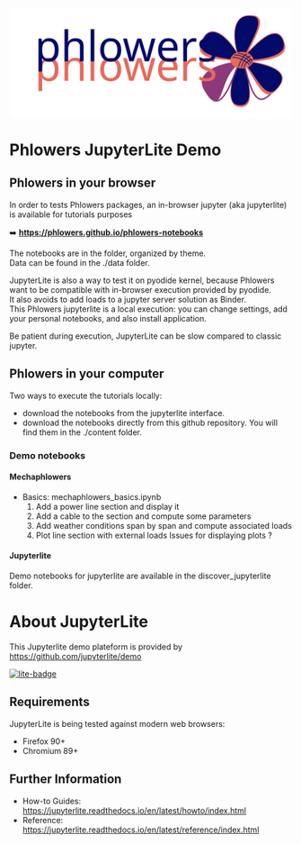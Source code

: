 <img src="./images/phlowers_fullsize_txt_banner.svg" alt="phlowers logo" width="800" align="center" style="display: block; margin: 0 auto"/>

# Phlowers JupyterLite Demo

## Phlowers in your browser

In order to tests Phlowers packages, an in-browser jupyter (aka jupyterlite) is available for tutorials purposes

➡️ **https://phlowers.github.io/phlowers-notebooks**

The notebooks are in the folder, organized by theme.  
Data can be found in the ./data folder.

JupyterLite is also a way to test it on pyodide kernel, because Phlowers want to be compatible with in-browser execution provided by pyodide.  
It also avoids to add loads to a jupyter server solution as Binder.  
This Phlowers jupyterlite is a local execution: you can change settings, add your personal notebooks, and also install application.

Be patient during execution, JupyterLite can be slow compared to classic jupyter. 

## Phlowers in your computer

Two ways to execute the tutorials locally:
- download the notebooks from the jupyterlite interface.
- download the notebooks directly from this github repository. You will find them in the ./content folder.

### Demo notebooks

#### Mechaphlowers
- Basics: mechaphlowers_basics.ipynb
  1. Add a power line section and display it 
  2. Add a cable to the section and compute some parameters
  3. Add weather conditions span by span and compute associated loads
  4. Plot line section with external loads
  Issues for displaying plots ?

#### Jupyterlite

Demo notebooks for jupyterlite are available in the discover_jupyterlite folder.

# About JupyterLite

This Jupyterlite demo plateform is provided by https://github.com/jupyterlite/demo

[![lite-badge](https://jupyterlite.rtfd.io/en/latest/_static/badge.svg)](https://jupyterlite.github.io/demo)

## Requirements

JupyterLite is being tested against modern web browsers:

- Firefox 90+
- Chromium 89+

## Further Information

- How-to Guides: https://jupyterlite.readthedocs.io/en/latest/howto/index.html
- Reference: https://jupyterlite.readthedocs.io/en/latest/reference/index.html
